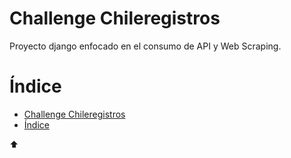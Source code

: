 # Challenge Chileregistros

Proyecto django enfocado en el consumo de API y Web Scraping.

# Índice
- [Challenge Chileregistros](#challenge-chileregistros)
- [Índice](#índice)

⬆
